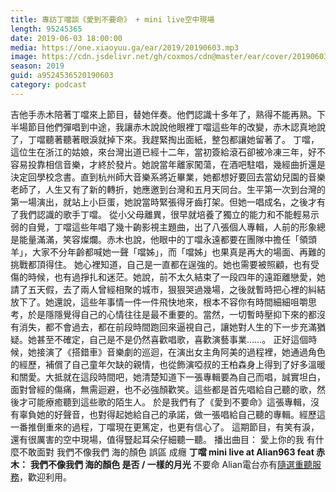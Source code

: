 ```yaml
---
title: 專訪丁噹談《愛到不要命》 + mini live空中現場
length: 95245365
date: 2019-06-03 18:00:00
media: https://one.xiaoyuu.ga/ear/2019/20190603.mp3
image: https://cdn.jsdelivr.net/gh/coxmos/cdn@master/ear/cover/20190603.jpeg
season: 2019
guid: a9524536520190603
category: podcast
---
```


吉他手赤木陪著丁噹來上節目，替她伴奏。他們認識十多年了，熟得不能再熟。下半場節目他們彈唱到中途，我讓赤木說說他眼裡丁噹這些年的改變，赤木認真地說了，丁噹聽著聽著眼淚就掉下來。我趕緊掏出面紙，整包都讓她留著了。
丁噹，這位生在浙江的姑娘，來台灣出道已經十二年，當初簽給滾石卻被冷凍三年，好不容易投靠相信音樂，才終於發片。她說當年離家闖蕩，在酒吧駐唱，幾經曲折還是決定回學校念書。直到杭州師大音樂系將近畢業，她都想好要回去當幼兒園的音樂老師了，人生又有了新的轉折，她應邀到台灣和五月天同台。生平第一次到台灣的第一場演出，就站上小巨蛋，她說當時緊張得牙齒打架。但她一唱成名，之後才有了我們認識的歌手丁噹。
從小父母離異，很早就培養了獨立的能力和不能輕易示弱的自覺，丁噹這些年唱了幾十齣影視主題曲，出了八張個人專輯，人前的形象總是能量滿滿，笑容燦爛。赤木也說，他眼中的丁噹永遠都要在團隊中擔任「領頭羊」，大家不分年齡都喊她一聲「噹姊」，而「噹姊」也果真是再大的場面、再難的挑戰都頂得住。
她心裡知道，自己是一直都在逞強的。她也需要被照顧，也有受傷的時候，也有過掙扎和迷茫。她說，前不太久結束了一段四年的遠距離戀愛，她請了五天假，去了兩人曾經相聚的城市，狠狠哭過幾場，之後就暫時把心裡的糾結放下了。她還說，這些年事情一件一件飛快地來，根本不容你有時間細細咀嚼思考，於是隱隱覺得自己的心情往往是最不重要的。當然，一切暫時壓抑下來的都沒有消失，都不會過去，都在前段時間跑回來逼視自己，讓她對人生的下一步充滿猶疑。她甚至不確定，自己是不是仍然喜歡唱歌，喜歡演藝事業……。
正好這個時候，她接演了《搭錯車》音樂劇的巡迴，在演出女主角阿美的過程裡，她通過角色的經歷，補償了自己童年欠缺的親情，也從飾演啞叔的王柏森身上得到了好多溫暖和關愛。大抵就在這段時間吧，她清楚知道下一張專輯要為自己而唱，誠實坦白，面對曾經的傷痛，無需迴避，也不必強顏歡笑。這些都是首先唱給自己聽的歌，然後才可能療癒聽到這些歌的陌生人。
於是我們有了《愛到不要命》這張專輯，沒有辜負她的好聲音，也對得起她給自己的承諾，做一張唱給自己聽的專輯。經歷這一番推倒重來的過程，丁噹現在更篤定，也更有信心了。
這期節目，有笑有淚，還有很厲害的空中現場，值得豎起耳朵仔細聽一聽。
播出曲目：
愛上你的我
有什麼不敢面對
我們不像我們
海的顏色
誤區
成癮
<strong>丁噹 mini live at Alian963 feat 赤木：</strong>
<strong>我們不像我們
海的顏色
是否 / 一樣的月光</strong>
不要命
Alian電台亦有<a href="http://alian963.ipcf.org.tw/programs_view.php">隨選重聽服務</a>，歡迎利用。


